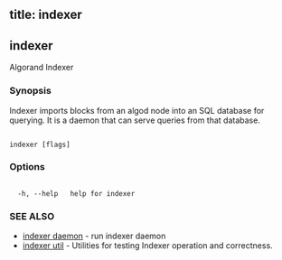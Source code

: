 title: indexer
---
## indexer



Algorand Indexer



### Synopsis



Indexer imports blocks from an algod node into an SQL database for querying. It is a daemon that can serve queries from that database.



```

indexer [flags]

```



### Options



```

  -h, --help   help for indexer

```



### SEE ALSO



* [indexer daemon](../daemon/)	 - run indexer daemon
* [indexer util](../util/util/)	 - Utilities for testing Indexer operation and correctness.



